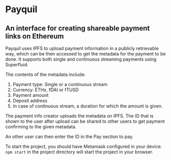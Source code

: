 # Payquil
## An interface for creating shareable payment links on Ethereum

Payquil uses IPFS to upload payment information in a publicly retrievable way, which can be then accessed to get the metadata for the payment to be done. It supports both single and continuous streaming payments using Superfluid. 


The contents of the metadata include:
1. Payment type: Single or a continuous stream
2. Currency: ETHx, fDAI or fTUSD 
3. Payment amount
4. Deposit address
5. In case of continuous stream, a duration for which the amount is given.

The payment info creator uploads the metadata on IPFS. The ID that is shown to the user after upload can be shared to other users to get payment confirming to the given metadata.

An other user can then enter the ID in the Pay section to pay.

To start the project, you should have Metamask configured in your device.
```npm start``` 
in the project directory will start the project in your browser.

